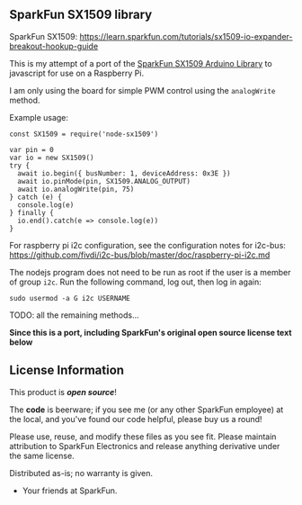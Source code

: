 SparkFun SX1509 library
-----------------------

SparkFun SX1509: https://learn.sparkfun.com/tutorials/sx1509-io-expander-breakout-hookup-guide

This is my attempt of a port of the [SparkFun SX1509 Arduino Library](https://github.com/sparkfun/SparkFun_SX1509_Arduino_Library) to javascript for use on a Raspberry Pi.

I am only using the board for simple PWM control using the `analogWrite` method.

Example usage:

```
const SX1509 = require('node-sx1509')

var pin = 0
var io = new SX1509()
try {
  await io.begin({ busNumber: 1, deviceAddress: 0x3E })
  await io.pinMode(pin, SX1509.ANALOG_OUTPUT)
  await io.analogWrite(pin, 75)
} catch (e) {
  console.log(e)
} finally {
  io.end().catch(e => console.log(e))
}

```

For raspberry pi i2c configuration, see the configuration notes for i2c-bus: https://github.com/fivdi/i2c-bus/blob/master/doc/raspberry-pi-i2c.md

The nodejs program does not need to be run as root if the user is a member of group `i2c`. Run the following command, log out, then log in again:
```
sudo usermod -a G i2c USERNAME
```

TODO: all the remaining methods...



**Since this is a port, including SparkFun's original open source license text below**

License Information
-------------------

This product is _**open source**_!

The **code** is beerware; if you see me (or any other SparkFun employee) at the local, and you've found our code helpful, please buy us a round!

Please use, reuse, and modify these files as you see fit. Please maintain attribution to SparkFun Electronics and release anything derivative under the same license.

Distributed as-is; no warranty is given.

- Your friends at SparkFun.